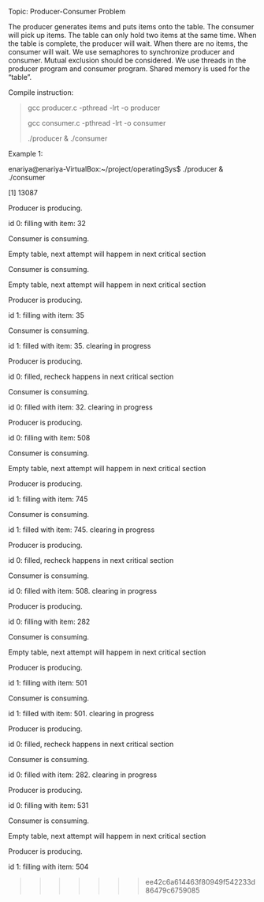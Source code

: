 Topic: Producer-Consumer Problem

The producer generates items and puts items onto the table. The consumer will pick up items. The table can only hold two items at the same time. When the table is complete, the producer will wait. When there are no items, the consumer will wait. We use semaphores to synchronize producer and consumer.  Mutual exclusion should be considered. We use threads in the producer program and consumer program. Shared memory is used for the “table”.

Compile instruction:
> gcc producer.c -pthread -lrt -o producer
> 
> gcc consumer.c -pthread -lrt -o consumer
> 
> ./producer & ./consumer
> 

Example 1:

enariya@enariya-VirtualBox:~/project/operatingSys$ ./producer & ./consumer

[1] 13087

Producer is producing.

id 0: filling with item: 32

Consumer is consuming.

Empty table, next attempt will happem in next critical section

Consumer is consuming.

Empty table, next attempt will happem in next critical section

Producer is producing.

id 1: filling with item: 35

Consumer is consuming.

id 1: filled with item: 35. clearing in progress

Producer is producing.

id 0: filled, recheck happens in next critical section

Consumer is consuming.

id 0: filled with item: 32. clearing in progress

Producer is producing.

id 0: filling with item: 508

Consumer is consuming.

Empty table, next attempt will happem in next critical section

Producer is producing.

id 1: filling with item: 745

Consumer is consuming.

id 1: filled with item: 745. clearing in progress

Producer is producing.

id 0: filled, recheck happens in next critical section

Consumer is consuming.

id 0: filled with item: 508. clearing in progress

Producer is producing.

id 0: filling with item: 282

Consumer is consuming.

Empty table, next attempt will happem in next critical section

Producer is producing.

id 1: filling with item: 501

Consumer is consuming.

id 1: filled with item: 501. clearing in progress

Producer is producing.

id 0: filled, recheck happens in next critical section

Consumer is consuming.

id 0: filled with item: 282. clearing in progress

Producer is producing.

id 0: filling with item: 531

Consumer is consuming.

Empty table, next attempt will happem in next critical section

Producer is producing.

id 1: filling with item: 504
>>>>>>> ee42c6a614463f80949f542233d86479c6759085
